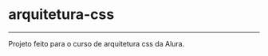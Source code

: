 # arquitetura-css
********************************************************************************
Projeto feito para o curso de arquitetura css da Alura. 
